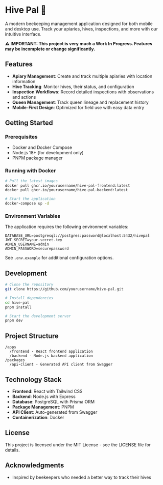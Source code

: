 # Hive Pal 🐝

A modern beekeeping management application designed for both mobile and desktop use. Track your apiaries, hives, inspections, and more with our intuitive interface.

**⚠️ IMPORTANT: This project is very much a Work In Progress. Features may be incomplete or change significantly.**

## Features

- **Apiary Management**: Create and track multiple apiaries with location information
- **Hive Tracking**: Monitor hives, their status, and configuration
- **Inspection Workflows**: Record detailed inspections with observations and actions
- **Queen Management**: Track queen lineage and replacement history
- **Mobile-First Design**: Optimized for field use with easy data entry

## Getting Started

### Prerequisites

- Docker and Docker Compose
- Node.js 18+ (for development only)
- PNPM package manager

### Running with Docker

```bash
# Pull the latest images
docker pull ghcr.io/yourusername/hive-pal-frontend:latest
docker pull ghcr.io/yourusername/hive-pal-backend:latest

# Start the application
docker-compose up -d
```

### Environment Variables

The application requires the following environment variables:

```
DATABASE_URL=postgresql://postgres:password@localhost:5432/hivepal
JWT_SECRET=your-secret-key
ADMIN_USERNAME=admin
ADMIN_PASSWORD=securepassword
```

See `.env.example` for additional configuration options.

## Development

```bash
# Clone the repository
git clone https://github.com/yourusername/hive-pal.git

# Install dependencies
cd hive-pal
pnpm install

# Start the development server
pnpm dev
```

## Project Structure

```
/apps
  /frontend - React frontend application
  /backend - Node.js backend application
/packages
  /api-client - Generated API client from Swagger
```

## Technology Stack

- **Frontend**: React with Tailwind CSS
- **Backend**: Node.js with Express
- **Database**: PostgreSQL with Prisma ORM
- **Package Management**: PNPM
- **API Client**: Auto-generated from Swagger
- **Containerization**: Docker

## License

This project is licensed under the MIT License - see the LICENSE file for details.

## Acknowledgments

- Inspired by beekeepers who needed a better way to track their hives